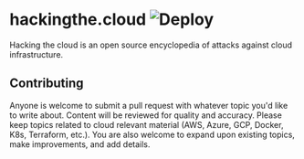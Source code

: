 # hackingthe.cloud ![Deploy](https://github.com/Hacking-the-Cloud/hackingthe.cloud/workflows/Deploy/badge.svg) 
Hacking the cloud is an open source encyclopedia of attacks against cloud infrastructure.

## Contributing
Anyone is welcome to submit a pull request with whatever topic you'd like to write about. Content will be reviewed for quality and accuracy. Please keep topics related to cloud relevant material (AWS, Azure, GCP, Docker, K8s, Terraform, etc.). You are also welcome to expand upon existing topics, make improvements, and add details.
